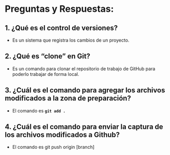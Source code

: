 # Preguntas y Respuestas:
## 1. ¿Qué es el control de versiones?

- Es un sistema que registra los cambios de un proyecto.

## 2. ¿Qué es “clone” en Git?

- Es un comando para clonar el repositorio de trabajo de GitHub para poderlo trabajar de forma local.

## 3. ¿Cuál es el comando para agregar los archivos modificados a la zona de preparación?

- El comando es **`git add .`**

## 4. ¿Cuál es el comando para enviar la captura de los archivos modificados a Github?

- El comando es git push origin [branch]